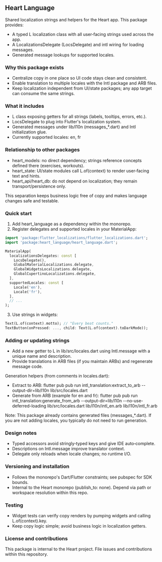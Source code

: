 ## Heart Language

Shared localization strings and helpers for the Heart app. This package provides:
- A typed L localization class with all user‑facing strings used across the app.
- A LocalizationsDelegate (LocsDelegate) and intl wiring for loading messages.
- Generated message lookups for supported locales.

### Why this package exists
- Centralize copy in one place so UI code stays clean and consistent.
- Enable translation to multiple locales with the Intl package and ARB files.
- Keep localization independent from UI/state packages; any app target can consume the same strings.

### What it includes
- L class exposing getters for all strings (labels, tooltips, errors, etc.).
- LocsDelegate to plug into Flutter's localization system.
- Generated messages under lib/l10n (messages_*.dart) and Intl initialization glue.
- Currently supported locales: en, fr

### Relationship to other packages
- heart_models: no direct dependency; strings reference concepts defined there (exercises, workouts).
- heart_state: UI/state modules call L.of(context) to render user‑facing text and hints.
- heart_api/heart_db: do not depend on localization; they remain transport/persistence only.

This separation keeps business logic free of copy and makes language changes safe and testable.

### Quick start
1. Add heart_language as a dependency within the monorepo.
2. Register delegates and supported locales in your MaterialApp:

```dart
import 'package:flutter_localizations/flutter_localizations.dart';
import 'package:heart_language/heart_language.dart';

MaterialApp(
  localizationsDelegates: const [
    LocsDelegate(),
    GlobalMaterialLocalizations.delegate,
    GlobalWidgetsLocalizations.delegate,
    GlobalCupertinoLocalizations.delegate,
  ],
  supportedLocales: const [
    Locale('en'),
    Locale('fr'),
  ],
  // ...
);
```

3. Use strings in widgets:

```dart
Text(L.of(context).motto); // "Every beat counts."
TextButton(onPressed: ..., child: Text(L.of(context).toDarkMode));
```

### Adding or updating strings
- Add a new getter to L in lib/src/locales.dart using Intl.message with a unique name and description.
- Provide translations in ARB files (if you maintain ARBs) and regenerate message code.

Generation helpers (from comments in locales.dart):
- Extract to ARB:
  flutter pub pub run intl_translation:extract_to_arb --output-dir=lib/l10n lib/src/locales.dart
- Generate from ARB (example for en and fr):
  flutter pub pub run intl_translation:generate_from_arb --output-dir=lib/l10n --no-use-deferred-loading lib/src/locales.dart lib/l10n/intl_en.arb lib/l10n/intl_fr.arb

Note: This package already contains generated files (messages_*.dart). If you are not adding locales, you typically do not need to run generation.

### Design notes
- Typed accessors avoid stringly‑typed keys and give IDE auto‑complete.
- Descriptions on Intl.message improve translator context.
- Delegate only reloads when locale changes; no runtime I/O.

### Versioning and installation
- Follows the monorepo's Dart/Flutter constraints; see pubspec for SDK bounds.
- Internal to the Heart monorepo (publish_to: none). Depend via path or workspace resolution within this repo.

### Testing
- Widget tests can verify copy renders by pumping widgets and calling L.of(context).key.
- Keep copy logic simple; avoid business logic in localization getters.

### License and contributions
This package is internal to the Heart project. File issues and contributions within this repository.
